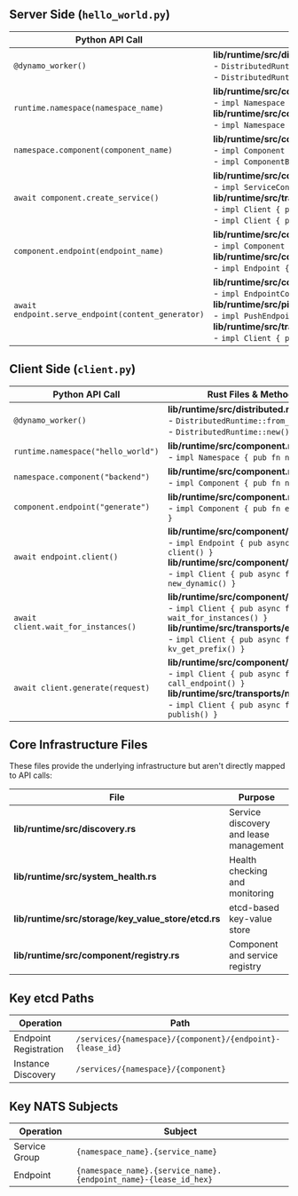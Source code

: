## Server Side (`hello_world.py`)

| Python API Call | Rust Files & Methods |
|----------------|---------------------|
| `@dynamo_worker()` | **lib/runtime/src/distributed.rs**<br>- `DistributedRuntime::from_settings()`<br>- `DistributedRuntime::new()` |
| `runtime.namespace(namespace_name)` | **lib/runtime/src/component.rs**<br>- `impl Namespace { pub fn new() }`<br>**lib/runtime/src/component/namespace.rs**<br>- `impl Namespace { pub fn component() }` |
| `namespace.component(component_name)` | **lib/runtime/src/component.rs**<br>- `impl Component { pub fn new() }`<br>- `impl ComponentBuilder { pub fn from_runtime() }` |
| `await component.create_service()` | **lib/runtime/src/component/service.rs**<br>- `impl ServiceConfigBuilder { pub async fn create() }`<br>**lib/runtime/src/transports/nats.rs**<br>- `impl Client { pub fn service_builder() }`<br>- `impl Client { pub async fn start() }` |
| `component.endpoint(endpoint_name)` | **lib/runtime/src/component.rs**<br>- `impl Component { pub fn endpoint() }`<br>**lib/runtime/src/component/endpoint.rs**<br>- `impl Endpoint { pub fn new() }` |
| `await endpoint.serve_endpoint(content_generator)` | **lib/runtime/src/component/endpoint.rs**<br>- `impl EndpointConfigBuilder { pub async fn start() }`<br>**lib/runtime/src/pipeline/network/ingress/push_endpoint.rs**<br>- `impl PushEndpoint { pub async fn start() }`<br>**lib/runtime/src/transports/etcd.rs**<br>- `impl Client { pub async fn kv_create() }` |

## Client Side (`client.py`)

| Python API Call | Rust Files & Methods |
|----------------|---------------------|
| `@dynamo_worker()` | **lib/runtime/src/distributed.rs**<br>- `DistributedRuntime::from_settings()`<br>- `DistributedRuntime::new()` |
| `runtime.namespace("hello_world")` | **lib/runtime/src/component.rs**<br>- `impl Namespace { pub fn new() }` |
| `namespace.component("backend")` | **lib/runtime/src/component.rs**<br>- `impl Component { pub fn new() }` |
| `component.endpoint("generate")` | **lib/runtime/src/component.rs**<br>- `impl Component { pub fn endpoint() }` |
| `await endpoint.client()` | **lib/runtime/src/component/endpoint.rs**<br>- `impl Endpoint { pub async fn client() }`<br>**lib/runtime/src/component/client.rs**<br>- `impl Client { pub async fn new_dynamic() }` |
| `await client.wait_for_instances()` | **lib/runtime/src/component/client.rs**<br>- `impl Client { pub async fn wait_for_instances() }`<br>**lib/runtime/src/transports/etcd.rs**<br>- `impl Client { pub async fn kv_get_prefix() }` |
| `await client.generate(request)` | **lib/runtime/src/component/client.rs**<br>- `impl Client { pub async fn call_endpoint() }`<br>**lib/runtime/src/transports/nats.rs**<br>- `impl Client { pub async fn publish() }` |

## Core Infrastructure Files

These files provide the underlying infrastructure but aren't directly mapped to API calls:

| File | Purpose |
|------|---------|
| **lib/runtime/src/discovery.rs** | Service discovery and lease management |
| **lib/runtime/src/system_health.rs** | Health checking and monitoring |
| **lib/runtime/src/storage/key_value_store/etcd.rs** | etcd-based key-value store |
| **lib/runtime/src/component/registry.rs** | Component and service registry |

## Key etcd Paths

| Operation | Path |
|-----------|------|
| Endpoint Registration | `/services/{namespace}/{component}/{endpoint}-{lease_id}` |
| Instance Discovery | `/services/{namespace}/{component}` |

## Key NATS Subjects

| Operation | Subject |
|-----------|---------|
| Service Group | `{namespace_name}.{service_name}` |
| Endpoint | `{namespace_name}.{service_name}.{endpoint_name}-{lease_id_hex}` |